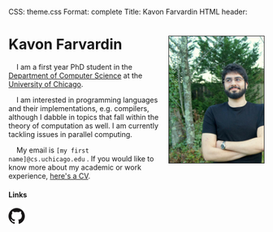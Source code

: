 CSS: theme.css
Format: complete
Title: Kavon Farvardin
HTML header: <link rel="icon" type="image/png" href="images/duck.png" />


Kavon Farvardin  <img style="float: right" src="images/jaypeg.png" height="250" width="187" border="1"/>  
============

&nbsp;&nbsp;&nbsp;&nbsp;I am a first year PhD student in the [Department of Computer Science](http://cs.uchicago.edu/) at the 
[University of Chicago](http://uchicago.edu/).

&nbsp;&nbsp;&nbsp;&nbsp;I am interested in programming languages and their implementations, e.g. compilers,
although I dabble in topics that fall within the theory of computation as well. I am currently tackling
issues in parallel computing.

&nbsp;&nbsp;&nbsp;&nbsp;My email is `[my first name]@cs.uchicago.edu` . If you would like to know more about my academic or work experience, [here's a CV](files/cv.pdf).

#### Links

<a id="github_link" href="http://github.com/kavon"> <img src="images/GitHub-Mark-64px.png" height="32" width="32" title="GitHub"> </a>



<!-- Google Analytics: the modern page hit counter -->

<script>
  (function(i,s,o,g,r,a,m){i['GoogleAnalyticsObject']=r;i[r]=i[r]||function(){
  (i[r].q=i[r].q||[]).push(arguments)},i[r].l=1*new Date();a=s.createElement(o),
  m=s.getElementsByTagName(o)[0];a.async=1;a.src=g;m.parentNode.insertBefore(a,m)
  })(window,document,'script','//www.google-analytics.com/analytics.js','ga');

  ga('create', 'UA-54134144-2', 'auto');
  ga('send', 'pageview');


  function addListener(element, type, callback) {
 	if (element.addEventListener) element.addEventListener(type, callback);
 	else if (element.attachEvent) element.attachEvent('on' + type, callback);
  }

  addListener(document.getElementById('github_link'), 'click', function() {
  	ga('send', 'event', 'a', 'click', 'github-link');
  });

</script>
